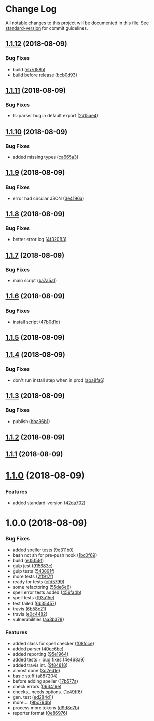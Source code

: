 # Change Log

All notable changes to this project will be documented in this file. See [standard-version](https://github.com/conventional-changelog/standard-version) for commit guidelines.

<a name="1.1.12"></a>
## [1.1.12](https://github.com/srfrnk/gulp-ts-spellcheck/compare/v1.1.11...v1.1.12) (2018-08-09)


### Bug Fixes

* build ([eb7d58b](https://github.com/srfrnk/gulp-ts-spellcheck/commit/eb7d58b))
* build before release ([bcb0d93](https://github.com/srfrnk/gulp-ts-spellcheck/commit/bcb0d93))



<a name="1.1.11"></a>
## [1.1.11](https://github.com/srfrnk/gulp-ts-spellcheck/compare/v1.1.10...v1.1.11) (2018-08-09)


### Bug Fixes

* ts-parser bug in default export ([2d15ae4](https://github.com/srfrnk/gulp-ts-spellcheck/commit/2d15ae4))



<a name="1.1.10"></a>
## [1.1.10](https://github.com/srfrnk/gulp-ts-spellcheck/compare/v1.1.9...v1.1.10) (2018-08-09)


### Bug Fixes

* added missing types ([ca665a3](https://github.com/srfrnk/gulp-ts-spellcheck/commit/ca665a3))



<a name="1.1.9"></a>
## [1.1.9](https://github.com/srfrnk/gulp-ts-spellcheck/compare/v1.1.8...v1.1.9) (2018-08-09)


### Bug Fixes

* error had circular JSON ([3e4196a](https://github.com/srfrnk/gulp-ts-spellcheck/commit/3e4196a))



<a name="1.1.8"></a>
## [1.1.8](https://github.com/srfrnk/gulp-ts-spellcheck/compare/v1.1.7...v1.1.8) (2018-08-09)


### Bug Fixes

* better error log ([4f32083](https://github.com/srfrnk/gulp-ts-spellcheck/commit/4f32083))



<a name="1.1.7"></a>
## [1.1.7](https://github.com/srfrnk/gulp-ts-spellcheck/compare/v1.1.6...v1.1.7) (2018-08-09)


### Bug Fixes

* main script ([ba7a5a1](https://github.com/srfrnk/gulp-ts-spellcheck/commit/ba7a5a1))



<a name="1.1.6"></a>
## [1.1.6](https://github.com/srfrnk/gulp-ts-spellcheck/compare/v1.1.5...v1.1.6) (2018-08-09)


### Bug Fixes

* install script ([47b0d1d](https://github.com/srfrnk/gulp-ts-spellcheck/commit/47b0d1d))



<a name="1.1.5"></a>
## [1.1.5](https://github.com/srfrnk/gulp-ts-spellcheck/compare/v1.1.4...v1.1.5) (2018-08-09)



<a name="1.1.4"></a>
## [1.1.4](https://github.com/srfrnk/gulp-ts-spellcheck/compare/v1.1.3...v1.1.4) (2018-08-09)


### Bug Fixes

* don't run install step when in prod ([aba8fa6](https://github.com/srfrnk/gulp-ts-spellcheck/commit/aba8fa6))



<a name="1.1.3"></a>
## [1.1.3](https://github.com/srfrnk/gulp-ts-spellcheck/compare/v1.1.2...v1.1.3) (2018-08-09)


### Bug Fixes

* publish ([bba96b1](https://github.com/srfrnk/gulp-ts-spellcheck/commit/bba96b1))



<a name="1.1.2"></a>
## [1.1.2](https://github.com/srfrnk/gulp-ts-spellcheck/compare/v1.1.1...v1.1.2) (2018-08-09)



<a name="1.1.1"></a>
## [1.1.1](https://github.com/srfrnk/gulp-ts-spellcheck/compare/v1.1.0...v1.1.1) (2018-08-09)



<a name="1.1.0"></a>
# [1.1.0](https://github.com/srfrnk/gulp-ts-spellcheck/compare/v1.0.0...v1.1.0) (2018-08-09)


### Features

* added standard-version ([42da702](https://github.com/srfrnk/gulp-ts-spellcheck/commit/42da702))



<a name="1.0.0"></a>
# 1.0.0 (2018-08-09)


### Bug Fixes

* added speller tests ([9e311b0](https://github.com/srfrnk/gulp-ts-spellcheck/commit/9e311b0))
* bash not sh for pre-push hook ([1bc0f69](https://github.com/srfrnk/gulp-ts-spellcheck/commit/1bc0f69))
* build ([e05f59f](https://github.com/srfrnk/gulp-ts-spellcheck/commit/e05f59f))
* gulp jest ([915683c](https://github.com/srfrnk/gulp-ts-spellcheck/commit/915683c))
* gulp tests ([543891f](https://github.com/srfrnk/gulp-ts-spellcheck/commit/543891f))
* more tests ([2ff917f](https://github.com/srfrnk/gulp-ts-spellcheck/commit/2ff917f))
* ready for tests ([cfd5799](https://github.com/srfrnk/gulp-ts-spellcheck/commit/cfd5799))
* some refactoring ([55de6e6](https://github.com/srfrnk/gulp-ts-spellcheck/commit/55de6e6))
* spell error tests added ([456fa4b](https://github.com/srfrnk/gulp-ts-spellcheck/commit/456fa4b))
* spell tests ([f93a15e](https://github.com/srfrnk/gulp-ts-spellcheck/commit/f93a15e))
* test failed ([6b35457](https://github.com/srfrnk/gulp-ts-spellcheck/commit/6b35457))
* travis ([6b58c21](https://github.com/srfrnk/gulp-ts-spellcheck/commit/6b58c21))
* travis ([e0c4482](https://github.com/srfrnk/gulp-ts-spellcheck/commit/e0c4482))
* vulnerabilities ([aa3b378](https://github.com/srfrnk/gulp-ts-spellcheck/commit/aa3b378))


### Features

* added class for spell checker ([f08fcce](https://github.com/srfrnk/gulp-ts-spellcheck/commit/f08fcce))
* added parser ([40ec6be](https://github.com/srfrnk/gulp-ts-spellcheck/commit/40ec6be))
* added reporting ([95e1964](https://github.com/srfrnk/gulp-ts-spellcheck/commit/95e1964))
* added tests + bug fixes ([4e468a9](https://github.com/srfrnk/gulp-ts-spellcheck/commit/4e468a9))
* added travis int. ([9f84818](https://github.com/srfrnk/gulp-ts-spellcheck/commit/9f84818))
* almost done ([3c2ed1e](https://github.com/srfrnk/gulp-ts-spellcheck/commit/3c2ed1e))
* basic stuff ([a887204](https://github.com/srfrnk/gulp-ts-spellcheck/commit/a887204))
* before adding speller ([17b577a](https://github.com/srfrnk/gulp-ts-spellcheck/commit/17b577a))
* check errors ([063416e](https://github.com/srfrnk/gulp-ts-spellcheck/commit/063416e))
* checks...needs options. ([1e49ff6](https://github.com/srfrnk/gulp-ts-spellcheck/commit/1e49ff6))
* gen. test ([ed284d1](https://github.com/srfrnk/gulp-ts-spellcheck/commit/ed284d1))
* more.... ([9bc794b](https://github.com/srfrnk/gulp-ts-spellcheck/commit/9bc794b))
* process more tokens ([d9d8d7b](https://github.com/srfrnk/gulp-ts-spellcheck/commit/d9d8d7b))
* reporter format ([0e86976](https://github.com/srfrnk/gulp-ts-spellcheck/commit/0e86976))
